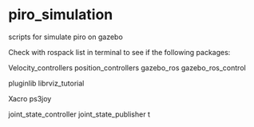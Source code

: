 # piro_simulation
scripts for simulate piro on gazebo

Check with rospack list in terminal to see if the following packages:

Velocity_controllers
position_controllers
gazebo_ros
gazebo_ros_control

pluginlib
librviz_tutorial

Xacro
ps3joy

joint_state_controller
joint_state_publisher
t
